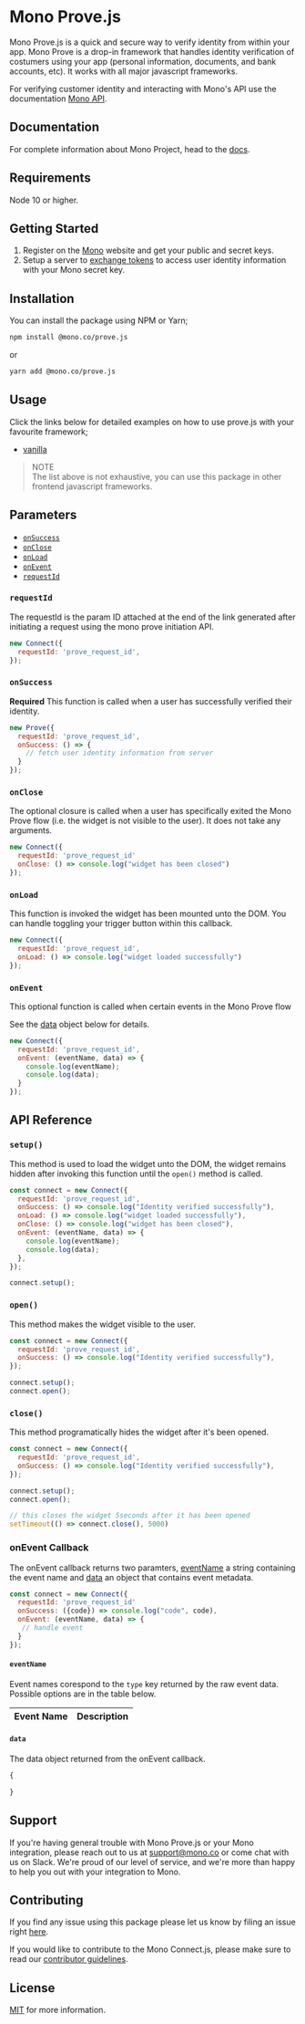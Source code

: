 
# Mono Prove.js

Mono Prove.js is a quick and secure way to verify identity from within your app. Mono Prove is a drop-in framework that handles identity verification of costumers using your app (personal information, documents, and bank accounts, etc). It works with all major javascript frameworks.

For verifying customer identity and interacting with Mono's API use the documentation [Mono API](https://docs.mono.co/docs/).

## Documentation

For complete information about Mono Project, head to the [docs](https://docs.mono.co/).

## Requirements
Node 10 or higher.


## Getting Started

1. Register on the [Mono](https://app.withmono.com/dashboard) website and get your public and secret keys.
2. Setup a server to [exchange tokens](https://docs.mono.co/) to access user identity information with your Mono secret key.


## Installation

You can install the package using NPM or Yarn;

```bash
npm install @mono.co/prove.js
```
or
```bash
yarn add @mono.co/prove.js
```

## Usage
Click the links below for detailed examples on how to use prove.js with your favourite framework;
- [vanilla](examples/index.html)

> NOTE  
> The list above is not exhaustive, you can use this package in other frontend javascript frameworks.
## Parameters
- [`onSuccess`](#onSuccess)
- [`onClose`](#onClose)
- [`onLoad`](#onLoad)
- [`onEvent`](#onEvent)
- [`requestId`](#requestId)


### <a name="requestId"></a> `requestId`
The requestId is the param ID attached at the end of the link generated after initiating a request using the mono prove initiation API.

```js
new Connect({
  requestId: 'prove_request_id',
});
```

### <a name="onSuccess"></a> `onSuccess`      
**Required**
This function is called when a user has successfully verified their identity.
```js
new Prove({
  requestId: 'prove_request_id',
  onSuccess: () => {
    // fetch user identity information from server
  }
});
```

### <a name="onClose"></a> `onClose`
The optional closure is called when a user has specifically exited the Mono Prove flow (i.e. the widget is not visible to the user). It does not take any arguments.
```js
new Connect({
  requestId: 'prove_request_id'
  onClose: () => console.log("widget has been closed")
});
```

### <a name="onLoad"></a> `onLoad`
This function is invoked the widget has been mounted unto the DOM. You can handle toggling your trigger button within this callback.
```js
new Connect({
  requestId: 'prove_request_id',
  onLoad: () => console.log("widget loaded successfully")
});
```

### <a name="onEvent"></a> `onEvent`
This optional function is called when certain events in the Mono Prove flow

See the [data](#dataObject) object below for details.

```js
new Connect({
  requestId: 'prove_request_id',
  onEvent: (eventName, data) => {
    console.log(eventName);
    console.log(data);
  }
});
```


## API Reference

### `setup()`
This method is used to load the widget unto the DOM, the widget remains hidden after invoking this function until the `open()` method is called.
```js
const connect = new Connect({
  requestId: 'prove_request_id',
  onSuccess: () => console.log("Identity verified successfully"),
  onLoad: () => console.log("widget loaded successfully"),
  onClose: () => console.log("widget has been closed"),
  onEvent: (eventName, data) => {
    console.log(eventName);
    console.log(data);
  },
});

connect.setup();
```

### `open()`
This method makes the widget visible to the user.
```js
const connect = new Connect({
  requestId: 'prove_request_id',
  onSuccess: () => console.log("Identity verified successfully"),
});

connect.setup();
connect.open();
```

### `close()`
This method programatically hides the widget after it's been opened.
```js
const connect = new Connect({
  requestId: 'prove_request_id',
  onSuccess: () => console.log("Identity verified successfully"),
});

connect.setup();
connect.open();

// this closes the widget 5seconds after it has been opened
setTimeout(() => connect.close(), 5000)
```

### <a name="onEventCallback"></a> onEvent Callback

The onEvent callback returns two paramters, [eventName](#eventName) a string containing the event name and [data](#dataObject) an object that contains event metadata.

```js
const connect = new Connect({
  requestId: 'prove_request_id'
  onSuccess: ({code}) => console.log("code", code),
  onEvent: (eventName, data) => {
   // handle event
  }
});

```

#### <a name="eventName"></a> `eventName`

Event names corespond to the `type` key returned by the raw event data. Possible options are in the table below.

| Event Name | Description |
| ----------- | ----------- |



#### <a name="dataObject"></a> `data`
The data object returned from the onEvent callback.

```js
{

}
```


## Support
If you're having general trouble with Mono Prove.js or your Mono integration, please reach out to us at <support@mono.co> or come chat with us on Slack. We're proud of our level of service, and we're more than happy to help you out with your integration to Mono.

## Contributing

If you find any issue using this package please let us know by filing an issue right [here](https://github.com/withmono/prove.js/issues).

If you would like to contribute to the Mono Connect.js, please make sure to read our [contributor guidelines](https://github.com/withmono/prove.js/blob/master/CONTRIBUTING.md).


## License

[MIT](https://github.com/withmono/prove.js/tree/main/LICENSE) for more information.
